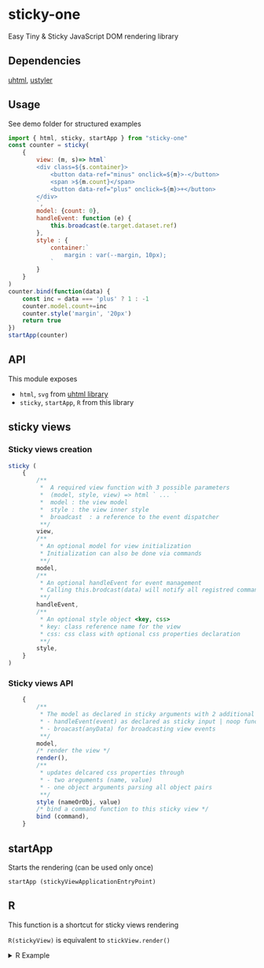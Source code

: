 # sticky-one

Easy Tiny & Sticky JavaScript DOM rendering library

## Dependencies
[uhtml](https://github.com/WebReflection/uhtml), [ustyler](https://github.com/WebReflection/ustyler)
## Usage

See demo folder for structured examples

```javascript
import { html, sticky, startApp } from "sticky-one"
const counter = sticky(
    {
        view: (m, s)=> html`
        <div class=${s.container}>
            <button data-ref="minus" onclick=${m}>-</button>
            <span >${m.count}</span>
            <button data-ref="plus" onclick=${m}>+</button>
        </div>
        `,
        model: {count: 0},
        handleEvent: function (e) {
            this.broadcast(e.target.dataset.ref)
        },
        style : {
            container:`
                margin : var(--margin, 10px);
            `
        }
    }
)
counter.bind(function(data) {
    const inc = data === 'plus' ? 1 : -1
    counter.model.count+=inc
    counter.style('margin', '20px')
    return true
})
startApp(counter)

```

## API

This module exposes
- `html`, `svg` from [uhtml library](https://github.com/WebReflection/uhtml)
- `sticky`, `startApp`, `R` from this library

## sticky views

### Sticky views creation

```javascript
sticky (
    {
        /**
         *  A required view function with 3 possible parameters
         *  (model, style, view) => html ` ... `
         *  model : the view model
         *  style : the view inner style
         *  broadcast  : a reference to the event dispatcher
         **/
        view,
        /**
         * An optional model for view initialization
         * Initialization can also be done via commands
         **/
        model,
        /**
         * An optional handleEvent for event management
         * Calling this.brodcast(data) will notify all registred commands
         **/
        handleEvent,
        /**
         * An optional style object <key, css>
         * key: class reference name for the view
         * css: css class with optional css properties declaration
         **/
        style,
    }
)
```

### Sticky views API

```javascript
    {
        /**
         * The model as declared in sticky arguments with 2 additional functions
         * - handleEvent(event) as declared as sticky input | noop function
         * - broacast(anyData) for broadcasting view events
         **/
        model,
        /* render the view */
        render(),
        /**
         * updates delcared css properties through
         * - two areguments (name, value)
         * - one object arguments parsing all object pairs
         **/
        style (nameOrObj, value)
        /* bind a command function to this sticky view */
        bind (command),
    }
```

## startApp

Starts the rendering (can be used only once)

`startApp (stickyViewApplicationEntryPoint)`

## R

This function is a shortcut for sticky views rendering

`R(stickyView)` is equivalent to `stickView.render()`

<details>
 <summary>R Example</summary>
 Sticky view `view1` used in a view function
 
 ```javascript
const aViewFunction = (m,s,v) => html `
    ${R(view1)} // shortcut for ${view1.render()}
`
```
</details>
